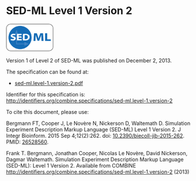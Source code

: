 # SED-ML Level 1 Version 2
<img src="./files/sed-ml.png" alt="SED-ML logo" height="75"/>

Version 1 of Level 2 of SED-ML was published on December 2, 2013.

The specification can be found at:
* [sed-ml.level-1.version-2.pdf](./files/sed-ml.level-1.version-2.pdf)

Identifier for this specification is: http://identifiers.org/combine.specifications/sed-ml.level-1.version-2

To cite this document, please use:

Bergmann FT, Cooper J, Le Novère N, Nickerson D, Waltemath D. Simulation Experiment Description Markup Language (SED-ML) Level 1 Version 2. J Integr Bioinform. 2015 Sep 4;12(2):262. doi: [10.2390/biecoll-jib-2015-262](https://doi.org/10.2390/biecoll-jib-2015-262). PMID: [26528560](http://identifier.org/pubmed/26528560).

Frank T. Bergmann, Jonathan Cooper, Nicolas Le Novère, David Nickerson, Dagmar Waltemath. Simulation Experiment Description Markup Language (SED-ML): Level 1 Version 2. Available from COMBINE <http://identifiers.org/combine.specifications/sed-ml.level-1.version-2> (2013)
